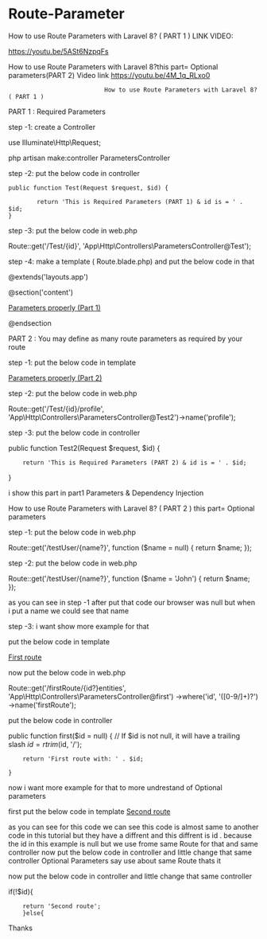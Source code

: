 # Route-Parameter
How to use Route Parameters with Laravel 8? ( PART 1 )
LINK VIDEO:

https://youtu.be/5ASt6NzpqFs

How to use Route Parameters with Laravel 8?this part= Optional parameters(PART 2)
Video link
https://youtu.be/4M_1q_RLxo0


   
                               How to use Route Parameters with Laravel 8? ( PART 1 )

PART 1 : Required Parameters

step -1: create a Controller

use Illuminate\Http\Request;

php artisan make:controller ParametersController


step -2: put the below code in controller

    public function Test(Request $request, $id) {
       
            return 'This is Required Parameters (PART 1) & id is = ' . $id;
    }


step -3: put the below code in web.php 

Route::get('/Test/{id}', 'App\Http\Controllers\ParametersController@Test');

step -4: make a template ( Route.blade.php) and put the below code in that

@extends('layouts.app')

@section('content')


<a href="/Test/23">
Parameters properly (Part 1)
</a>

@endsection  









PART 2 : You may define as many route parameters as required by your route


step -1: put the below code in template

<a href="{{ route('profile', ['id' => 1, 'photos' => 'yes']) }}">
Parameters properly (Part 2) 
</a> 


step -2: put the below code in web.php

Route::get('/Test/{id}/profile', 'App\Http\Controllers\ParametersController@Test2')->name('profile');

step -3: put the below code in controller

 public function Test2(Request $request, $id) {
       
        return 'This is Required Parameters (PART 2) & id is = ' . $id;
}


i show this part in part1
Parameters & Dependency Injection



How to use Route Parameters with Laravel 8? ( PART 2 )
									             this part= Optional parameters
												 
step -1: put the below code in web.php

Route::get('/testUser/{name?}', function ($name = null) {
    return $name;
});


step -2: put the below code in web.php

Route::get('/testUser/{name?}', function ($name = 'John') {
    return $name;
});	

as you can see in step -1 after put that code our browser was null
but when i put a name we could see that name




step -3: i want show more example for that

put the below code in template

<a href="{{ route('firstRoute', ['id' => '123/']) }}">
    First route
</a>


now put the below code in web.php

Route::get('/firstRoute/{id?}entities', 'App\Http\Controllers\ParametersController@first')
    ->where('id', '([0-9/]+)?')
    ->name('firstRoute');
	
	
	
put the below code in controller

public function first($id = null)
    {
        // If $id is not null, it will have a trailing slash
        $id = rtrim($id, '/');
        
		return 'First route with: ' . $id;
        
    }	
	
	
	
now i want more example for that to more undrestand of Optional parameters

first put the below code in template
<a href="{{ route('firstRoute') }}">
    Second route
</a>


as you can see for this code we can see this code is almost same to another code in this tutorial
but they have a diffrent and this diffrent is id . 
because the id in this example is null but we use frome same Route for that and same controller 
now put the below code in controller and little change that same controller 
Optional Parameters say use about same Route
thats it

now put the below code in controller and little change that same controller 

if(!$id){
        
        return 'Second route';
        }else{
		

Thanks
